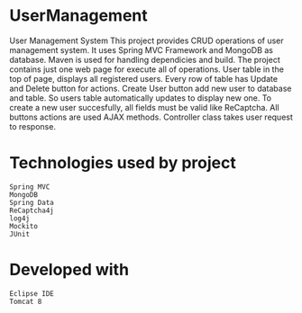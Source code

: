 # UserManagement
User Management System
This project provides CRUD operations of user management system. It uses Spring MVC Framework and MongoDB as database. Maven is used for handling dependicies and build. The project contains just one web page for execute all of operations. User table in the top of page, displays all registered users. Every row of table has Update and Delete button for actions. Create User button add new user to database and table. So users table automatically updates to display new one. To create a new user succesfully, all fields must be valid like ReCaptcha. All buttons actions are used AJAX methods. Controller class takes user request to response.

# Technologies used by project

    Spring MVC
    MongoDB
    Spring Data
    ReCaptcha4j
    log4j
    Mockito
    JUnit
    
# Developed with

    Eclipse IDE
    Tomcat 8

